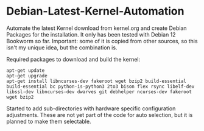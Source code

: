 # Debian-Latest-Kernel-Automation
Automate the latest Kernel download from kernel.org and create Debian Packages for the installation. It only has been tested with Debian 12 Bookworm so far.
Important: some of it is copied from other sources, so this isn't my unique idea, but the combination is.


Required packages to download and build the kernel:

```
apt-get update  
apt-get upgrade  
apt-get install libncurses-dev fakeroot wget bzip2 build-essential build-essential bc python-is-python3 2to3 bison flex rsync libelf-dev libssl-dev libncurses-dev dwarves git debhelper ncurses-dev fakeroot wget bzip2
```

Started to add sub-directories with hardware specific configuration adjustments. These are not yet part of the code for auto selection, but it is planned to make them selectable.

